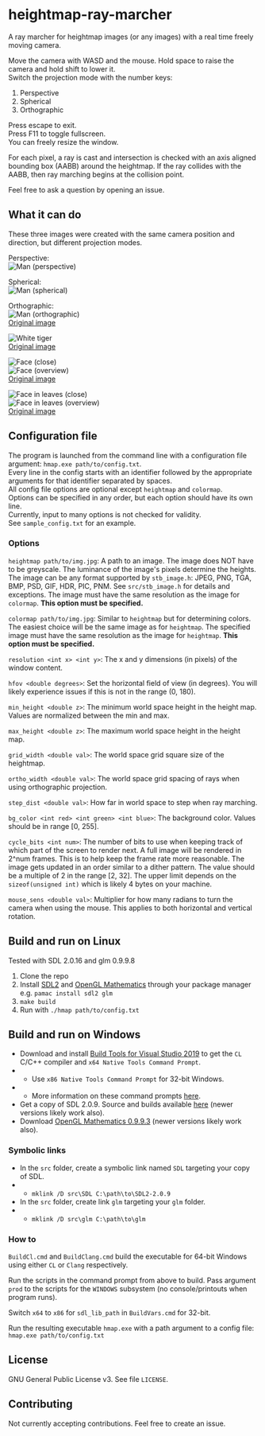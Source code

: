 # heightmap-ray-marcher

A ray marcher for heightmap images (or any images) with a real time freely moving camera.

Move the camera with WASD and the mouse. Hold space to raise the camera and hold shift to lower it.  
Switch the projection mode with the number keys:
1. Perspective
2. Spherical
3. Orthographic

Press escape to exit.  
Press F11 to toggle fullscreen.  
You can freely resize the window.

For each pixel, a ray is cast and intersection is checked with an axis aligned bounding box (AABB) around the heightmap.
If the ray collides with the AABB, then ray marching begins at the collision point.

Feel free to ask a question by opening an issue.

## What it can do

These three images were created with the same camera position and direction, but different projection modes.

Perspective:  
![Man (perspective)](https://i.imgur.com/hOn8tdS.png)

Spherical:  
![Man (spherical)](https://i.imgur.com/QJzDTO5.png)

Orthographic:  
![Man (orthographic)](https://i.imgur.com/cHbKgmL.png)  
[Original image](https://unsplash.com/photos/rpF3p_RrE9g)

![White tiger](https://i.imgur.com/EP4EnZ9.png)  
[Original image](https://unsplash.com/photos/dGMcpbzcq1I)

![Face (close)](https://i.imgur.com/dxoOZgR.png)  
![Face (overview)](https://i.imgur.com/YJSp7cq.png)  
[Original image](https://unsplash.com/photos/sibVwORYqs0)

![Face in leaves (close)](https://i.imgur.com/MQwqKdL.png)  
![Face in leaves (overview)](https://i.imgur.com/voGVGgZ.png)  
[Original image](https://unsplash.com/photos/svnH68VDN4Q)

## Configuration file
The program is launched from the command line with a configuration file argument: `hmap.exe path/to/config.txt`.  
Every line in the config starts with an identifier followed by the appropriate arguments for that identifier separated by spaces.  
All config file options are optional except `heightmap` and `colormap`.  
Options can be specified in any order, but each option should have its own line.  
Currently, input to many options is not checked for validity.  
See `sample_config.txt` for an example.

### Options
`heightmap path/to/img.jpg`: A path to an image. The image does NOT have to be greyscale. The luminance of the image's pixels determine the heights. The image can be any format supported by `stb_image.h`: JPEG, PNG, TGA, BMP, PSD, GIF, HDR, PIC, PNM. See `src/stb_image.h` for details and exceptions. The image must have the same resolution as the image for `colormap`. **This option must be specified.**

`colormap path/to/img.jpg`: Similar to `heightmap` but for determining colors. The easiest choice will be the same image as for `heightmap`. The specified image must have the same resolution as the image for `heightmap`. **This option must be specified.**

`resolution <int x> <int y>`: The x and y dimensions (in pixels) of the window content.

`hfov <double degrees>`: Set the horizontal field of view (in degrees). You will likely experience issues if this is not in the range (0, 180).

`min_height <double z>`: The minimum world space height in the height map. Values are normalized between the min and max.

`max_height <double z>`: The maximum world space height in the height map.

`grid_width <double val>`: The world space grid square size of the heightmap.

`ortho_width <double val>`: The world space grid spacing of rays when using orthographic projection.

`step_dist <double val>`: How far in world space to step when ray marching.

`bg_color <int red> <int green> <int blue>`: The background color. Values should be in range [0, 255].

`cycle_bits <int num>`: The number of bits to use when keeping track of which part of the screen to render next. A full image will be rendered in 2^num frames. This is to help keep the frame rate more reasonable. The image gets updated in an order similar to a dither pattern. The value should be a multiple of 2 in the range [2, 32]. The upper limit depends on the `sizeof(unsigned int)` which is likely 4 bytes on your machine.

`mouse_sens <double val>`: Multiplier for how many radians to turn the camera when using the mouse. This applies to both horizontal and vertical rotation.

## Build and run on Linux

Tested with SDL 2.0.16 and glm 0.9.9.8  

1. Clone the repo
2. Install [SDL2](https://www.libsdl.org/) and [OpenGL Mathematics](https://glm.g-truc.net/) through your package manager e.g. `pamac install sdl2 glm`
3. `make build`
4. Run with `./hmap path/to/config.txt`

## Build and run on Windows

- Download and install [Build Tools for Visual Studio 2019](https://www.visualstudio.com/downloads) to get the `CL` C/C++ compiler and `x64 Native Tools Command Prompt`.
- - Use `x86 Native Tools Command Prompt` for 32-bit Windows.
- - More information on these command prompts [here](https://docs.microsoft.com/en-us/cpp/build/building-on-the-command-line).
- Get a copy of SDL 2.0.9. Source and builds available [here](https://www.libsdl.org/download-2.0.php) (newer versions likely work also).
- Download [OpenGL Mathematics 0.9.9.3](https://glm.g-truc.net/0.9.9/index.html) (newer versions likely work also).

### Symbolic links
- In the `src` folder, create a symbolic link named `SDL` targeting your copy of SDL.
- - `mklink /D src\SDL C:\path\to\SDL2-2.0.9`
- In the `src` folder, create link `glm` targeting your `glm` folder.
- - `mklink /D src\glm C:\path\to\glm`

### How to
`BuildCl.cmd` and `BuildClang.cmd` build the executable for 64-bit Windows using either `CL` or `Clang` respectively.

Run the scripts in the command prompt from above to build. Pass argument `prod` to the scripts for the `WINDOWS` subsystem (no console/printouts when program runs).

Switch `x64` to `x86` for `sdl_lib_path` in `BuildVars.cmd` for 32-bit.

Run the resulting executable `hmap.exe` with a path argument to a config file: `hmap.exe path/to/config.txt`

## License

GNU General Public License v3. See file `LICENSE`.

## Contributing

Not currently accepting contributions. Feel free to create an issue.
